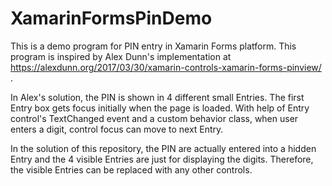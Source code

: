 # XamarinFormsPinDemo

This is a demo program for PIN entry in Xamarin Forms platform. This program is inspired by Alex Dunn's implementation at https://alexdunn.org/2017/03/30/xamarin-controls-xamarin-forms-pinview/ .

In Alex's solution, the PIN is shown in 4 different small Entries. The first Entry box gets focus initially when the page is loaded. With help of Entry control's TextChanged event and a custom behavior class, when user enters a digit, control focus can move to next Entry.

In the solution of this repository, the PIN are actually entered into a hidden Entry and the 4 visible Entries are just for displaying the digits. Therefore, the visible Entries can be replaced with any other controls.
